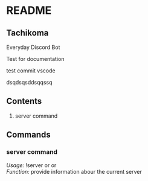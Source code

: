 # README

## Tachikoma

Everyday Discord Bot



Test for documentation

test commit vscode

dsqdsqsddsqqssq

## Contents

1. server command

## Commands

### server command

*Usage:* !server <name> or <owner> or <createdAt>  
*Function:* provide information abour the current server

